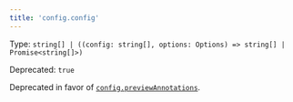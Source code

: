 ```yaml
---
title: 'config.config'
---
```


Type: `string[] | ((config: string[], options: Options) => string[] | Promise<string[]>)`

Deprecated: `true`

Deprecated in favor of [`config.previewAnnotations`](./main-config-preview-annotations.md).
